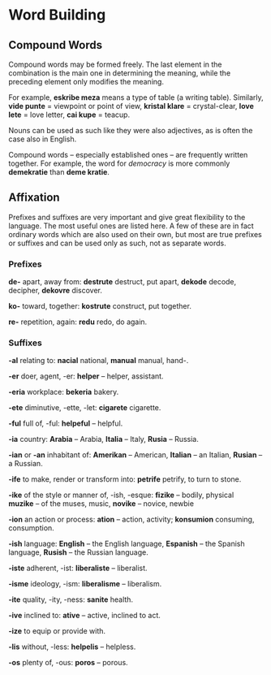 # Word Building

## Compound Words

Compound words may be formed freely.
The last element in the combination is the main one in determining the meaning,
while the preceding element only modifies the meaning.

For example, **eskribe meza** means a type of table (a writing table).
Similarly,
**vide punte**
= viewpoint or point of view,
**kristal klare**
= crystal-clear,
**love lete**
= love letter,
**cai kupe**
= teacup.

Nouns can be used as such like they were also adjectives, as is often the case also in English.

Compound words – especially established ones – are frequently written together.
For example, the word for _democracy_ is more commonly **demekratie** than **deme kratie**.


## Affixation

Prefixes and suffixes are very important and give great flexibility to the language.
The most useful ones are listed here.
A few of these are in fact ordinary words which are also used on their own,
but most are true prefixes or suffixes and can be used only as such, not as separate words.

### Prefixes

**de-**
apart, away from:
**destrute**
destruct, put apart,
**dekode**
decode, decipher,
**dekovre**
discover.

**ko-**
toward, together:
**kostrute**
construct, put together.

**re-**
repetition, again:
**redu**
redo, do again.

### Suffixes

**-al**
relating to:
**nacial**
national,
**manual**
manual, hand-.

**-er**
doer, agent, -er:
**helper**
– helper, assistant.

**-eria**
workplace:
**bekeria**
bakery.

**-ete**
diminutive, -ette, -let:
**cigarete**
cigarette.

**-ful**
full of, -ful:
**helpeful**
– helpful.

**-ia**
country:
**Arabia**
– Arabia,
**Italia**
– Italy,
**Rusia**
– Russia.

**-ian** or **-an**
inhabitant of:
**Amerikan**
– American,
**Italian**
– an Italian,
**Rusian**
– a Russian.

**-ife**
to make, render or transform into:
**petrife**
petrify, to turn to stone.

**-ike**
of the style or manner of, -ish, -esque:
**fizike**
– bodily, physical  
**muzike**
– of the muses, music,
**novike**
– novice, newbie

**-ion**
an action or process:
**ation**
– action, activity;
**konsumion**
consuming, consumption.

**-ish**
language:
**English**
– the English language,
**Espanish**
– the Spanish language,
**Rusish**
– the Russian language.

**-iste**
adherent, -ist:
**liberaliste**
– liberalist.

**-isme**
ideology, -ism:
**liberalisme**
– liberalism.

**-ite**
quality, -ity, -ness:
**sanite** health.

**-ive**
inclined to:
**ative**
– active, inclined to act.

**-ize**
to equip or provide with.

**-lis**
without, -less:
**helpelis**
– helpless.

**-os**
plenty of, -ous:
**poros**
– porous.

